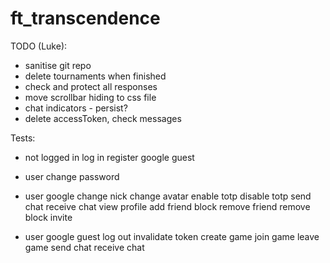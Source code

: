 # ft_transcendence

TODO (Luke):
- sanitise git repo
- delete tournaments when finished
- check and protect all responses
- move scrollbar hiding to css file
- chat indicators - persist?
- delete accessToken, check messages

Tests:
- not logged in
	log in
	register
	google
	guest

- user
	change password

- user
  google
	change nick
	change avatar
	enable totp
	disable totp
	send chat
	receive chat
	view profile
	add friend
	block
	remove friend
	remove block
	invite

- user
  google
  guest
	log out
	invalidate token
	create game
	join game
	leave game
	send chat
	receive chat
